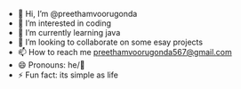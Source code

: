 - 👋 Hi, I’m @preethamvoorugonda
- 👀 I’m interested in coding
- 🌱 I’m currently learning java
- 💞️ I’m looking to collaborate on some esay projects
- 📫 How to reach me preethamvoorugonda567@gmail.com
- 😄 Pronouns: he/🤖
- ⚡ Fun fact: its simple as life

<!---
preethamvoorugonda/preethamvoorugonda is a ✨ special ✨ repository because its `README.md` (this file) appears on your GitHub profile.
You can click the Preview link to take a look at your changes.
--->
